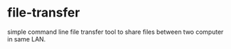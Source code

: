 # file-transfer
simple command line file transfer tool to share files between two computer in same LAN.
